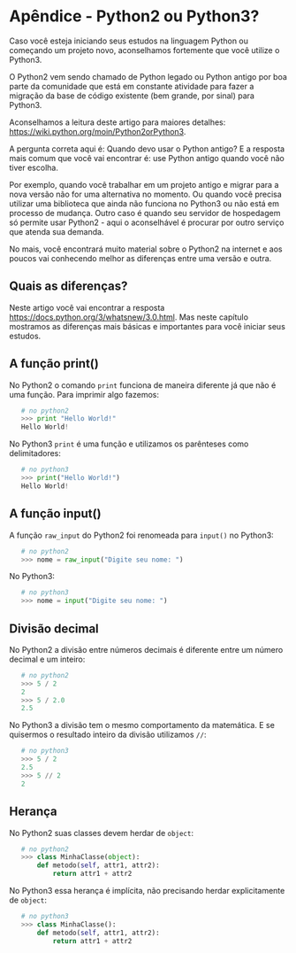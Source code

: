 # Apêndice - Python2 ou Python3?

Caso você esteja iniciando seus estudos na linguagem Python ou começando um projeto novo, aconselhamos fortemente que você utilize o Python3.

O Python2 vem sendo chamado de Python legado ou Python antigo por boa parte da comunidade que está em constante atividade para fazer a migração da base de código existente (bem grande, por sinal) para Python3.

Aconselhamos a leitura deste artigo para maiores detalhes: https://wiki.python.org/moin/Python2orPython3.

A pergunta correta aqui é: Quando devo usar o Python antigo? E a resposta mais comum que você vai encontrar é: use Python antigo quando você não tiver escolha.

Por exemplo, quando você trabalhar em um projeto antigo e migrar para a nova versão não for uma alternativa no momento. Ou quando você precisa utilizar uma biblioteca que ainda não funciona no Python3 ou não está em processo de mudança. Outro caso é quando seu servidor de hospedagem só permite usar Python2 - aqui o aconselhável é procurar por outro serviço que atenda sua demanda.

No mais, você encontrará muito material sobre o Python2 na internet e aos poucos vai conhecendo melhor as diferenças entre uma versão e outra.

## Quais as diferenças?

Neste artigo você vai encontrar a resposta https://docs.python.org/3/whatsnew/3.0.html. Mas neste capítulo mostramos as diferenças mais básicas e importantes para você iniciar seus estudos.

## A função print()

No Python2 o comando `print` funciona de maneira diferente já que não é uma função. Para imprimir algo fazemos:

 ```python
	# no python2
	>>> print "Hello World!"
	Hello World!
 ```

No Python3 `print` é uma função e utilizamos os parênteses como delimitadores:

 ```python
	# no python3
	>>> print("Hello World!")
	Hello World!
 ```

## A função input()

A função `raw_input` do Python2 foi renomeada para `input()` no Python3:

 ```python
	# no python2
	>>> nome = raw_input("Digite seu nome: ")
 ```

No Python3:

 ```python
	# no python3
	>>> nome = input("Digite seu nome: ")
 ```

## Divisão decimal

No Python2 a divisão entre números decimais é diferente entre um número decimal e um inteiro:

 ```python
	# no python2
	>>> 5 / 2
	2
	>>> 5 / 2.0
	2.5
 ```

No Python3 a divisão tem o mesmo comportamento da matemática. E se quisermos o resultado inteiro da divisão utilizamos `//`:

 ```python
	# no python3
	>>> 5 / 2
	2.5
	>>> 5 // 2
	2
 ```

## Herança

No Python2 suas classes devem herdar de `object`:

 ```python
	# no python2
	>>> class MinhaClasse(object):
		def metodo(self, attr1, attr2):
			return attr1 + attr2
 ```

No Python3 essa herança é implícita, não precisando herdar explicitamente de `object`:

 ```python
	# no python3
	>>> class MinhaClasse():
		def metodo(self, attr1, attr2):
			return attr1 + attr2
 ```
